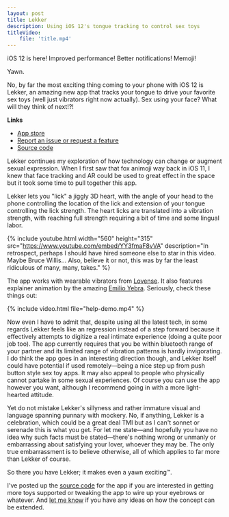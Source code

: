 ```yaml
---
layout: post
title: Lekker
description: Using iOS 12's tongue tracking to control sex toys
titleVideo:
    file: 'title.mp4'
---
```


iOS 12 is here! Improved performance! Better notifications! Memoji!

Yawn.

No, by far the most exciting thing coming to your phone with iOS 12 is Lekker, an amazing new app that tracks your tongue to drive your favorite sex toys (well just vibrators right now actually). Sex using your face? What will they think of next!?!

**Links**

- [App store][app]
- [Report an issue or request a feature][issues]
- [Source code][src]

Lekker continues my exploration of how technology can change or augment sexual expression. When I first saw that fox animoji way back in iOS 11, I knew that face tracking and AR could be used to great effect in the space but it took some time to pull together this app.

Lekker lets you "lick" a jiggly 3D heart, with the angle of your head to the phone controlling the location of the lick and extension of your tongue controlling the lick strength. The heart licks are translated into a vibration strength, with reaching full strength requiring a bit of time and some lingual labor.

{% include youtube.html width="560" height="315" src="https://www.youtube.com/embed/YY3fmaF8vVA" description="In retrospect, perhaps I should have hired someone else to star in this video. Maybe Bruce Willis... Also, believe it or not, this was by far the least ridiculous of many, many, takes." %} <!-- Also, no, the hush was not in use in this video :) -->

The app works with wearable vibrators from [Lovense](https://www.lovense.com). It also features explainer animation by the amazing [Emilio Yebra][emilio]. Seriously, check these things out:

{% include video.html file="help-demo.mp4" %}

Now even I have to admit that, despite using all the latest tech, in some regards Lekker feels like an regression instead of a step forward because it effectively attempts to digitize a real intimate experience (doing a quite poor job too). The app currently requires that you be within bluetooth range of your partner and its limited range of vibration patterns is hardly invigorating. I do think the app goes in an interesting direction though, and Lekker itself could have potential if used remotely—being a nice step up from push button style sex toy apps. It may also appeal to people who physically cannot partake in some sexual experiences. Of course you can use the app however you want, although I recommend going in with a more light-hearted attitude. <!--To which I must also add: using the app solo may be a tad strange if you think too much about the whole thing, but who's to judge-->

Yet do not mistake Lekker's sillyness and rather immature visual and language spanning punnary with mockery. No, if anything, Lekker is a celebration, which could be a great deal TMI but as I can't sonnet or serenade this is what you get. For let me state—and hopefully you have no idea why such facts must be stated—there's nothing wrong or unmanly or embarrassing about satisfying your lover, whoever they may be. The only true embarrassment is to believe otherwise, all of which applies to far more than Lekker of course.

So there you have Lekker; it makes even a yawn exciting™.

I've posted up the [source code][src] for the app if you are interested in getting more toys supported or tweaking the app to wire up your eyebrows or whatever. And [let me know][issues] if you have any ideas on how the concept can be extended.


[emilio]: https://emilioyebra.com
[app]: https://itunes.apple.com/us/app/lekker-toy-control/id1433985376?ls=1&mt=8
[src]: https:github.com/mattbierner/lekker
[issues]: https:github.com/mattbierner/lekker/issues
